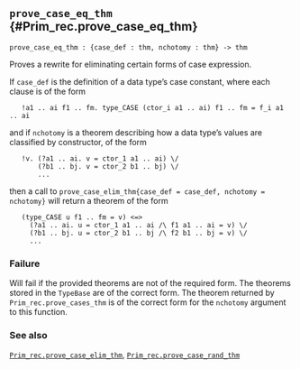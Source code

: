## `prove_case_eq_thm` {#Prim_rec.prove_case_eq_thm}


```
prove_case_eq_thm : {case_def : thm, nchotomy : thm} -> thm
```



Proves a rewrite for eliminating certain forms of case expression.


If `case_def` is the definition of a data type’s case constant, where
each clause is of the form
    
       !a1 .. ai f1 .. fm. type_CASE (ctor_i a1 .. ai) f1 .. fm = f_i a1 .. ai
    
and if `nchotomy` is a theorem describing how a data type’s values are
classified by constructor, of the form
    
       !v. (?a1 .. ai. v = ctor_1 a1 .. ai) \/
           (?b1 .. bj. v = ctor_2 b1 .. bj) \/
           ...
    
then a call to `prove_case_elim_thm{case_def = case_def, nchotomy = nchotomy}`
will return a theorem of the form
    
       (type_CASE u f1 .. fm = v) <=>
         (?a1 .. ai. u = ctor_1 a1 .. ai /\ f1 a1 .. ai = v) \/
         (?b1 .. bj. u = ctor_2 b1 .. bj /\ f2 b1 .. bj = v) \/
         ...
    

### Failure

Will fail if the provided theorems are not of the required form. The
theorems stored in the `TypeBase` are of the correct form. The theorem
returned by `Prim_rec.prove_cases_thm` is of the correct form for the
`nchotomy` argument to this function.

### See also

[`Prim_rec.prove_case_elim_thm`](#Prim_rec.prove_case_elim_thm), [`Prim_rec.prove_case_rand_thm`](#Prim_rec.prove_case_rand_thm)


